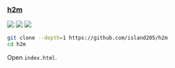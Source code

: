### [h2m](https://github.com/island205/h2m)

![](https://img.shields.io/github/license/island205/h2m) [![](https://img.shields.io/github/last-commit/scillidan/h2m/main)](https://github.com/scillidan/h2m) ![](https://img.shields.io/badge/Vercel-black?style=flat&logo=Vercel&logoColor=white)

```sh
git clone --depth=1 https://github.com/island205/h2m
cd h2m
```

Open `index.html`.
